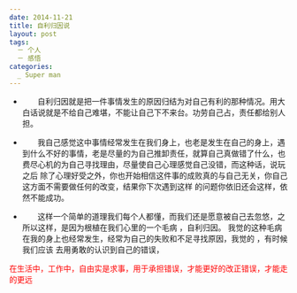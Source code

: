 ```yaml
---
date: 2014-11-21
title: 自利归因说
layout: post
tags:
  － 个人
  － 感悟
categories:
  _ Super man
---
```


+ &nbsp;&nbsp;&nbsp;&nbsp;&nbsp;&nbsp;&nbsp;自利归因就是把一件事情发生的原因归结为对自己有利的那种情况。用大白话说就是不给自己难堪，不能让自己下不来台。功劳自己占，责任都给别人担。

+ &nbsp;&nbsp;&nbsp;&nbsp;&nbsp;&nbsp;&nbsp;我自己感觉这中事情经常发生在我们身上，也老是发生在自己的身上，遇到什么不好的事情，老是尽量的为自己推卸责任，就算自己真做错了什么，也费尽心机的为自己寻找理由，尽量使自己心理感觉自己没错，而这种话，说玩之后
除了心理好受之外，你也开始相信这件事的成败真的与自己无关，你自己这方面不需要做任何的改变，结果你下次遇到这样
的问题你依旧还会这样，依然不能成功。


+ &nbsp;&nbsp;&nbsp;&nbsp;&nbsp;&nbsp;&nbsp;这样一个简单的道理我们每个人都懂，而我们还是愿意被自己去忽悠，之所以这样，是因为根植在我们心里的一个毛病 ，自利归因。
我觉的这种毛病在我的身上也经常发生，经常为自己的失败和不足寻找原因，我觉的 ，有时候我们应该 去用勇敢的认识到自己的错误，


<p style="color:red">在生活中，工作中，自由实是求事，用于承担错误，才能更好的改正错误，才能走的更远</p>
